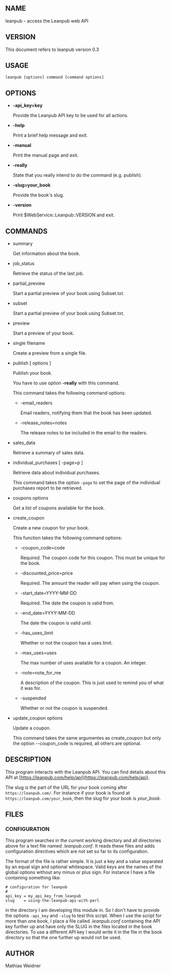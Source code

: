 ## NAME

leanpub - access the Leanpub web API

## VERSION

This document refers to leanpub version 0.3

## USAGE

    leanpub [options] command [command options]

## OPTIONS

- **-api\_key=key**

    Provide the Leanpub API key to be used for all actions.

- **-help**

    Print a brief help message and exit.

- **-manual**

    Print the manual page and exit.

- **-really**

    State that you really intend to do the command (e.g. publish).

- **-slug=your\_book**

    Provide the book's slug.

- **-version**

    Print $WebService::Leanpub::VERSION and exit.

## COMMANDS

- summary

    Get information about the book.

- job\_status

    Retrieve the status of the last job.

- partial\_preview

    Start a partial preview of your book using Subset.txt.

- subset

    Start a partial preview of your book using Subset.txt.

- preview

    Start a preview of your book.

- single filename

    Create a preview from a single file.

- publish \[ options \]

    Publish your book.

    You have to use option **-really** with this command.

    This command takes the following command options:

    - -email\_readers

        Email readers, notifying them that the book has been updated.

    - -release\_notes=notes

        The release notes to be included in the email to the readers.

- sales\_data

    Retrieve a summary of sales data.

- individual\_purchases \[ -page=p \]

    Retrieve data about individual purchases.

    This command takes the option `-page` to set the page of the individual
    purchases report to be retrieved.

- coupons options

    Get a list of coupons available for the book.

- create\_coupon

    Create a new coupon for your book.

    This function takes the following command options:

    - -coupon\_code=code

        Required.
        The coupon code for this coupon. This must be unique for the book.

    - -discounted\_price=price

        Required.
        The amount the reader will pay when using the coupon.

    - -start\_date=YYYY-MM-DD

        Required.
        The date the coupon is valid from.

    - -end\_date=YYYY-MM-DD

        The date the coupon is valid until.

    - -has\_uses\_limit

        Whether or not the coupon has a uses limit.

    - -max\_uses=uses

        The max number of uses available for a coupon. An integer.

    - -note=note\_for\_me

        A description of the coupon. This is just used to remind you of what it was
        for.

    - -suspended

        Whether or not the coupon is suspended.

- update\_coupon options

    Update a coupon.

    This command takes the same argumentes as create\_coupon but only the option
    \--coupon\_code is required, all others are optional.

## DESCRIPTION

This program interacts with the Leanpub API.
You can find details about this API at [https://leanpub.com/help/api](https://leanpub.com/help/api).

The slug is the part of the URL for your book coming
after `https://leanpub.com/`. For instance if your book is found at
`https://leanpub.com/your_book`, then the slug for your book is
_your\_book_.

## FILES

### CONFIGURATION

This program searches in the current working directory and all directories
above for a text file named _.leanpub.conf_. It reads these files
and adds configuration directives which are not set so far to its
configuration.

The format of the file is rather simple. It is just a key and a value separated
by an equal sign and optional whitespace. Valid keys are the names of the
global options without any minus or plus sign. For instance I have a file
containing something like:

    # configuration for leanpub
    #
    api_key = my_api_key_from_leanpub
    slug    = using-the-leanpub-api-with-perl

in the directory I am developing this module in. So I don't have to provide
the options `-api_key` and `-slug` to test this script. When I use
the script for more than one book, I place a file called _.leanpub.conf_
containing the API key further up and have only the SLUG in the files located
in the book directories. To use a different API key I would write it in the
file in the book directory so that the one further up would not be used.

## AUTHOR

Mathias Weidner
